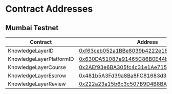# Contract Addresses

## Mumbai Testnet

<table><thead><tr><th width="264">Contract</th><th>Address</th></tr></thead><tbody><tr><td>KnowledgeLayerID</td><td><a href="https://mumbai.polygonscan.com/address/0xf63ceb052a1BBe8039b4222e18e3Dff144112577">0xf63ceb052a1BBe8039b4222e18e3Dff144112577</a></td></tr><tr><td>KnowledgeLayerPlatformID</td><td><a href="https://mumbai.polygonscan.com/address/0x630DA51087e91465C86B0E44bea1de7Ff9e6205e">0x630DA51087e91465C86B0E44bea1de7Ff9e6205e</a></td></tr><tr><td>KnowledgeLayerCourse</td><td><a href="https://mumbai.polygonscan.com/address/0x2AEf93e6BA305fc4c31e1Ae715892f22B7A3Ed8E">0x2AEf93e6BA305fc4c31e1Ae715892f22B7A3Ed8E</a></td></tr><tr><td>KnowledgeLayerEscrow</td><td><a href="https://mumbai.polygonscan.com/address/0x481b5A3Fd39a8Ba8FC81683d3fAE938B76c8e60f">0x481b5A3Fd39a8Ba8FC81683d3fAE938B76c8e60f</a></td></tr><tr><td>KnowledgeLayerReview</td><td><a href="https://mumbai.polygonscan.com/address/0x222a23a15b6c3c507B9D4B8BA94306a2e973b94A">0x222a23a15b6c3c507B9D4B8BA94306a2e973b94A</a></td></tr></tbody></table>
